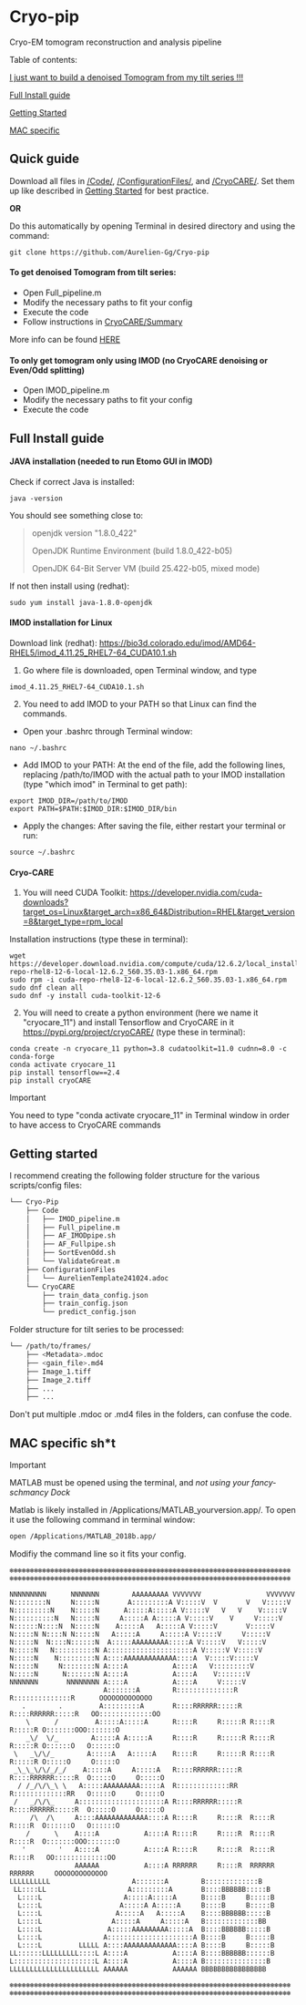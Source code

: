 # Cryo-pip
Cryo-EM tomogram reconstruction and analysis pipeline

Table of contents:

[I just want to build a denoised Tomogram from my tilt series !!!](#Quick-guide)

[Full Install guide](#Full-Install-guide)

[Getting Started](#Getting-started)

[MAC specific](#MAC-specific-sht)

## Quick guide

Download all files in [/Code/](Code/), [/ConfigurationFiles/](ConfigurationFiles/), and [/CryoCARE/](CryoCARE/). Set them up like described in [Getting Started](#Getting-started) for best practice.

**OR**

Do this automatically by opening Terminal in desired directory and using the command:
```
git clone https://github.com/Aurelien-Gg/Cryo-pip
```

#### To get denoised Tomogram from tilt series:

  - Open Full_pipeline.m
  - Modify the necessary paths to fit your config
  - Execute the code
  - Follow instructions in [CryoCARE/Summary](CryoCARE/README.md)

More info can be found [HERE](Code/README.md/#How-to-use-Full_pipeline.m)

#### To only get tomogram only using IMOD (no CryoCARE denoising or Even/Odd splitting)

  - Open IMOD_pipeline.m
  - Modify the necessary paths to fit your config
  - Execute the code

## Full Install guide
#### JAVA installation (needed to run Etomo GUI in IMOD)

Check if correct Java is installed:
```
java -version
```
You should see something close to:
>openjdk version "1.8.0_422"
>
>OpenJDK Runtime Environment (build 1.8.0_422-b05)
>
>OpenJDK 64-Bit Server VM (build 25.422-b05, mixed mode)

If not then install using (redhat):
```
sudo yum install java-1.8.0-openjdk
```

#### IMOD installation for Linux 

Download link (redhat): https://bio3d.colorado.edu/imod/AMD64-RHEL5/imod_4.11.25_RHEL7-64_CUDA10.1.sh

1. Go where file is downloaded, open Terminal window, and type
  ```
  imod_4.11.25_RHEL7-64_CUDA10.1.sh
  ```
2. You need to add IMOD to your PATH so that Linux can find the commands.

  - Open your .bashrc through Terminal window:
  ```
  nano ~/.bashrc
  ```
  - Add IMOD to your PATH: At the end of the file, add the following lines, replacing /path/to/IMOD with the actual path to your IMOD installation (type "which imod" in Terminal to get path):
  ```
  export IMOD_DIR=/path/to/IMOD
  export PATH=$PATH:$IMOD_DIR:$IMOD_DIR/bin
  ```
  - Apply the changes: After saving the file, either restart your terminal or run:
  ```
  source ~/.bashrc
  ```
#### Cryo-CARE
1. You will need CUDA Toolkit: https://developer.nvidia.com/cuda-downloads?target_os=Linux&target_arch=x86_64&Distribution=RHEL&target_version=8&target_type=rpm_local

Installation instructions (type these in terminal):

```
wget https://developer.download.nvidia.com/compute/cuda/12.6.2/local_installers/cuda-repo-rhel8-12-6-local-12.6.2_560.35.03-1.x86_64.rpm
sudo rpm -i cuda-repo-rhel8-12-6-local-12.6.2_560.35.03-1.x86_64.rpm
sudo dnf clean all
sudo dnf -y install cuda-toolkit-12-6
```
2. You will need to create a python environment (here we name it "cryocare_11") and install Tensorflow and CryoCARE in it https://pypi.org/project/cryoCARE/  (type these in terminal):
```
conda create -n cryocare_11 python=3.8 cudatoolkit=11.0 cudnn=8.0 -c conda-forge
conda activate cryocare_11
pip install tensorflow==2.4
pip install cryoCARE
```
> [!IMPORTANT]
> You need to type "conda activate cryocare_11" in Terminal window in order to have access to CryoCARE commands

## Getting started

I recommend creating the following folder structure for the various scripts/config files:

```bash
└── Cryo-Pip
    ├── Code
    │   ├── IMOD_pipeline.m
    │   ├── Full_pipeline.m
    │   ├── AF_IMODpipe.sh
    │   ├── AF_Fullpipe.sh
    │   ├── SortEvenOdd.sh
    │   └── ValidateGreat.m
    ├── ConfigurationFiles
    │   └── AurelienTemplate241024.adoc 
    └── CryoCARE
        ├── train_data_config.json
        ├── train_config.json
        └── predict_config.json
```

Folder structure for tilt series to be processed:

```bash
└── /path/to/frames/
    ├── <Metadata>.mdoc
    ├── <gain_file>.md4
    ├── Image_1.tiff
    ├── Image_2.tiff
    ├── ...
    ├── ...

```
Don't put multiple .mdoc or .md4 files in the folders, can confuse the code.

## MAC specific sh*t

> [!IMPORTANT]
> MATLAB must be opened using the terminal, and *not using your fancy-schmancy Dock*

Matlab is likely installed in /Applications/MATLAB_yourversion.app/. To open it use the following command in terminal window:

```bash
open /Applications/MATLAB_2018b.app/
```
Modifiy the command line so it fits your config.

```
❄❄❄❄❄❄❄❄❄❄❄❄❄❄❄❄❄❄❄❄❄❄❄❄❄❄❄❄❄❄❄❄❄❄❄❄❄❄❄❄❄❄❄❄❄❄❄❄❄❄❄❄❄❄❄❄❄❄❄❄❄❄❄❄❄❄❄❄❄
❄❄❄❄❄❄❄❄❄❄❄❄❄❄❄❄❄❄❄❄❄❄❄❄❄❄❄❄❄❄❄❄❄❄❄❄❄❄❄❄❄❄❄❄❄❄❄❄❄❄❄❄❄❄❄❄❄❄❄❄❄❄❄❄❄❄❄❄❄

NNNNNNNNN      NNNNNNN        AAAAAAAAA VVVVVVV                VVVVVVV
N::::::::N     N:::::N       A:::::::::A V:::::V  V       V   V:::::V
N:::::::::N    N:::::N      A:::::A:::::A V:::::V   V   V    V:::::V 
N::::::::::N   N:::::N     A:::::A A:::::A V:::::V    V     V:::::V
N::::::N::::N  N:::::N    A:::::A   A:::::A V:::::V       V:::::V
N:::::N N::::N N:::::N   A:::::A     A:::::A V:::::V     V:::::V
N:::::N  N::::N::::::N  A:::::AAAAAAAAA:::::A V:::::V   V:::::V
N:::::N   N::::::::::N A:::::::::::::::::::::A V:::::V V:::::V
N:::::N    N:::::::::N A::::AAAAAAAAAAAAA::::A  V:::::V:::::V
N:::::N     N::::::::N A::::A           A::::A   V:::::::::V 
N:::::N      N:::::::N A::::A           A::::A    V:::::::V 
NNNNNNN       NNNNNNNN A::::A           A::::A     V:::::V          
	 		           A:::::::A        R::::::::::::::R   R::::::::::::::R      OOOOOOOOOOOOO   
   .        .         A:::::::::A       R::::RRRRRR:::::R  R::::RRRRRR:::::R   OO:::::::::::::OO 
    \      /         A:::::A:::::A      R::::R     R:::::R R::::R     R:::::R O:::::::OOO:::::::O
    _\/  \/_        A:::::A A:::::A     R::::R     R:::::R R::::R     R:::::R O::::::O   O::::::O
 \   _\/\/_        A:::::A   A:::::A    R::::R     R:::::R R::::R     R:::::R O:::::O     O:::::O 
 _\_\_\/\/_/_/    A:::::A     A:::::A   R::::RRRRRR:::::R  R::::RRRRRR:::::R  O:::::O     O:::::O
  / /_/\/\_\ \   A:::::AAAAAAAAA:::::A  R:::::::::::::RR   R:::::::::::::RR   O:::::O     O:::::O
 /   _/\/\_     A:::::::::::::::::::::A R::::RRRRRR:::::R  R::::RRRRRR:::::R  O:::::O     O:::::O
     /\  /\     A::::AAAAAAAAAAAAA::::A R::::R     R::::R  R::::R     R::::R  O::::::O   O::::::O
    /      \    A::::A           A::::A R::::R     R::::R  R::::R     R::::R  O:::::::OOO:::::::O
   '        '   A::::A           A::::A R::::R     R::::R  R::::R     R::::R   OO:::::::::::::OO 
                AAAAAA           A::::A RRRRRR     R::::R  RRRRRR     RRRRRR     OOOOOOOOOOOOO   
LLLLLLLLLL                    A:::::::A        B:::::::::::::B                                                     
 LL::::LL                    A:::::::::A       B::::BBBBBB:::::B                                                                        
  L::::L                    A:::::A:::::A      B::::B     B:::::B
  L::::L                   A:::::A A:::::A     B::::B     B:::::B
  L::::L                  A:::::A   A:::::A    B::::BBBBBB:::::B 
  L::::L                 A:::::A     A:::::A   B:::::::::::::BB  
  L::::L                A:::::AAAAAAAAA:::::A  B::::BBBBBB:::::B 
  L::::L               A:::::::::::::::::::::A B::::B     B:::::B
  L::::L         LLLLL A::::AAAAAAAAAAAAA::::A B::::B     B:::::B
LL::::::LLLLLLLLL::::L A::::A           A::::A B::::BBBBBB::::::B
L::::::::::::::::::::L A::::A           A::::A B:::::::::::::::B 
LLLLLLLLLLLLLLLLLLLLLL AAAAAA           AAAAAA BBBBBBBBBBBBBBBB   

❄❄❄❄❄❄❄❄❄❄❄❄❄❄❄❄❄❄❄❄❄❄❄❄❄❄❄❄❄❄❄❄❄❄❄❄❄❄❄❄❄❄❄❄❄❄❄❄❄❄❄❄❄❄❄❄❄❄❄❄❄❄❄❄❄❄❄❄❄
❄❄❄❄❄❄❄❄❄❄❄❄❄❄❄❄❄❄❄❄❄❄❄❄❄❄❄❄❄❄❄❄❄❄❄❄❄❄❄❄❄❄❄❄❄❄❄❄❄❄❄❄❄❄❄❄❄❄❄❄❄❄❄❄❄❄❄❄❄ 
```
